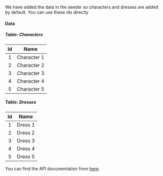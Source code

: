We have added the data in the seeder so characters and dresses are added by default. You can use these ids directly

#### Data

##### Table: Characters

| Id  |    Name     |
| :-: | :---------: |
|  1  | Character 1 |
|  2  | Character 2 |
|  3  | Character 3 |
|  4  | Character 4 |
|  5  | Character 5 |

##### Table: Dresses

| Id  |  Name   |
| :-: | :-----: |
|  1  | Dress 1 |
|  2  | Dress 2 |
|  3  | Dress 3 |
|  4  | Dress 4 |
|  5  | Dress 5 |

You can find the API documentation from [here](https://documenter.getpostman.com/view/23146014/2s8YzRxhez).
